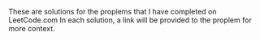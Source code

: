 These are solutions for the proplems that I have completed on LeetCode.com
In each solution, a link will be provided to the proplem for more context.
